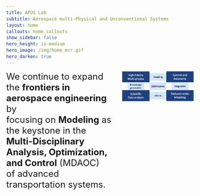 ```yaml
---
title: APUS Lab
subtitle: Aerospace multi-Physical and Unconventional Systems
layout: home
callouts: home_callouts
show_sidebar: false
hero_height: is-medium
hero_image: /img/home_mcr.gif
hero_darken: true
---
```


<div class="columns is-mobile is-centered is-vcentered">
  <div class="column is-three-fifths">
    <font size="5">We continue to expand the <b>frontiers in aerospace engineering</b> by<br>focusing on <b>Modeling</b> as the keystone in the<br><b>Multi-Disciplinary Analysis, Optimization, and Control</b> (MDAOC)<br>of advanced transportation systems.</font>
  </div>
  <div class="column">
    <img src="/img/home_sum.png" width="500"/>
  </div>
</div>